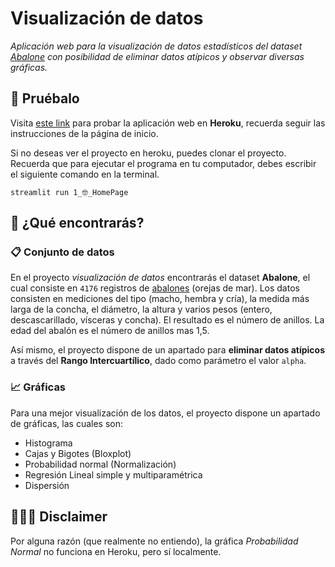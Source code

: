 # Visualización de datos
_Aplicación web para la visualización de datos estadísticos del dataset [Abalone](https://archive.ics.uci.edu/ml/datasets/Abalone) con posibilidad de eliminar datos atípicos y observar diversas gráficas._

## 🚀 Pruébalo

Visita [este link](https://visualizacion-datos.herokuapp.com/) para probar la aplicación web en **Heroku**, recuerda seguir las instrucciones de la página de inicio.

Si no deseas ver el proyecto en heroku, puedes clonar el proyecto. Recuerda que para ejecutar el programa en tu computador, debes escribir el siguiente comando en la terminal.

```
streamlit run 1_🤓_HomePage
```

## 📌 ¿Qué encontrarás?
### 📋 Conjunto de datos
En el proyecto _visualización de datos_ encontrarás el dataset **Abalone**, el cual consiste en ``4176`` registros de [abalones](https://es.wikipedia.org/wiki/Haliotis) (orejas de mar). Los datos consisten en mediciones del tipo (macho, hembra y cría), la medida más larga de la concha, el diámetro, la altura y varios pesos (entero, descascarillado, vísceras y concha). El resultado es el número de anillos. La edad del abalón es el número de anillos mas 1,5. 

Así mismo, el proyecto dispone de un apartado para **eliminar datos atípicos** a través del **Rango Intercuartílico**, dado como parámetro el valor ``alpha``.

### 📈 Gráficas
Para una mejor visualización de los datos, el proyecto dispone un apartado de gráficas, las cuales son:
* Histograma
* Cajas y Bigotes (Bloxplot)
* Probabilidad normal (Normalización)
* Regresión Lineal simple y multiparamétrica
* Dispersión


## 🙇🏼‍♂️ Disclaimer
Por alguna razón (que realmente no entiendo), la gráfica _Probabilidad Normal_ no funciona en Heroku, pero sí localmente.  



